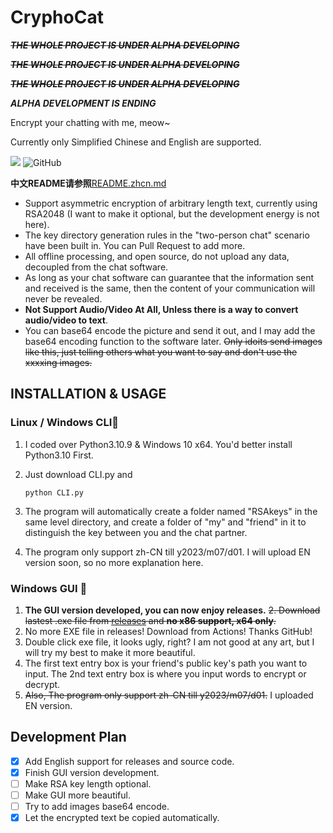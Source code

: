 # CryphoCat
~~***THE WHOLE PROJECT IS UNDER ALPHA DEVELOPING***~~

~~***THE WHOLE PROJECT IS UNDER ALPHA DEVELOPING***~~

~~***THE WHOLE PROJECT IS UNDER ALPHA DEVELOPING***~~

***ALPHA DEVELOPMENT IS ENDING***

Encrypt your chatting with me, meow~

Currently only Simplified Chinese and English are supported.

![](https://img.shields.io/badge/python-v3.10-blue)
![GitHub](https://img.shields.io/github/license/caikun233/CryphoCat)

**中文README请参照**[README.zhcn.md](https://github.com/caikun233/CryphoCat/blob/main/README.zhcn.md)

* Support asymmetric encryption of arbitrary length text, currently using RSA2048 (I want to make it optional, but the development energy is not here).
* The key directory generation rules in the "two-person chat" scenario have been built in. You can Pull Request to add more.
* All offline processing, and open source, do not upload any data, decoupled from the chat software.
* As long as your chat software can guarantee that the information sent and received is the same, then the content of your communication will never be revealed.
* **Not Support Audio/Video At All, Unless there is a way to convert audio/video to text**.
* You can base64 encode the picture and send it out, and I may add the base64 encoding function to the software later. ~~Only idoits send images like this, just telling others what you want to say and don't use the xxxxing images.~~

## INSTALLATION & USAGE

### Linux / Windows CLI🔨

 1. I coded over Python3.10.9 & Windows 10 x64. You'd better install Python3.10 First.

 2. Just download CLI.py and 

    ```
    python CLI.py
    ```

 3. The program will automatically create a folder named "RSAkeys" in the same level directory, and create a folder of "my" and "friend" in it to distinguish the key between you and the chat partner.

 4. The program only support zh-CN till y2023/m07/d01. I will upload EN version soon, so no more explanation here.

### Windows GUI 🔨

1. **The GUI version developed, you can now enjoy releases.**
~~2. Download lastest .exe file from [releases](https://github.com/caikun233/CryphoCat/releases) and **no x86 support, x64 only**.~~
2. No more EXE file in releases! Download from Actions! Thanks GitHub!
4. Double click exe file, it looks ugly, right? I am not good at any art, but I will try my best to make it more beautiful.
5. The first text entry box is your friend's public key's path you want to input. The 2nd text entry box is where you input words to encrypt or decrypt.
6. ~~Also, The program only support zh-CN till y2023/m07/d01.~~ I uploaded EN version.

## Development Plan

- [x] Add English support for releases and source code.
- [x] Finish GUI version development.
- [ ] Make RSA key length optional.
- [ ] Make GUI more beautiful.
- [ ] Try to add images base64 encode.
- [x] Let the encrypted text be copied automatically.
